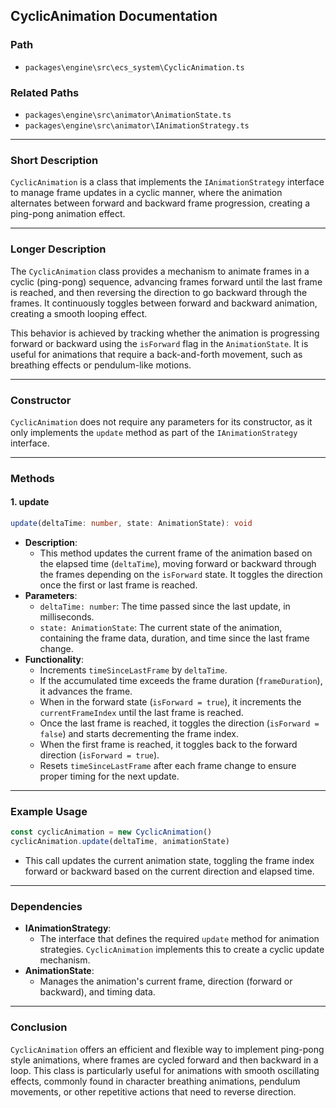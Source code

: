 ## CyclicAnimation Documentation

### Path

- `packages\engine\src\ecs_system\CyclicAnimation.ts`

### Related Paths

- `packages\engine\src\animator\AnimationState.ts`
- `packages\engine\src\animator\IAnimationStrategy.ts`

---

### Short Description

`CyclicAnimation` is a class that implements the `IAnimationStrategy` interface to manage frame updates in a cyclic manner, where the animation alternates between forward and backward frame progression, creating a ping-pong animation effect.

---

### Longer Description

The `CyclicAnimation` class provides a mechanism to animate frames in a cyclic (ping-pong) sequence, advancing frames forward until the last frame is reached, and then reversing the direction to go backward through the frames. It continuously toggles between forward and backward animation, creating a smooth looping effect.

This behavior is achieved by tracking whether the animation is progressing forward or backward using the `isForward` flag in the `AnimationState`. It is useful for animations that require a back-and-forth movement, such as breathing effects or pendulum-like motions.

---

### Constructor

`CyclicAnimation` does not require any parameters for its constructor, as it only implements the `update` method as part of the `IAnimationStrategy` interface.

---

### Methods

#### 1. **update**

```typescript
update(deltaTime: number, state: AnimationState): void
```

- **Description**:
  - This method updates the current frame of the animation based on the elapsed time (`deltaTime`), moving forward or backward through the frames depending on the `isForward` state. It toggles the direction once the first or last frame is reached.
- **Parameters**:
  - `deltaTime: number`: The time passed since the last update, in milliseconds.
  - `state: AnimationState`: The current state of the animation, containing the frame data, duration, and time since the last frame change.
- **Functionality**:
  - Increments `timeSinceLastFrame` by `deltaTime`.
  - If the accumulated time exceeds the frame duration (`frameDuration`), it advances the frame.
  - When in the forward state (`isForward = true`), it increments the `currentFrameIndex` until the last frame is reached.
  - Once the last frame is reached, it toggles the direction (`isForward = false`) and starts decrementing the frame index.
  - When the first frame is reached, it toggles back to the forward direction (`isForward = true`).
  - Resets `timeSinceLastFrame` after each frame change to ensure proper timing for the next update.

---

### Example Usage

```typescript
const cyclicAnimation = new CyclicAnimation()
cyclicAnimation.update(deltaTime, animationState)
```

- This call updates the current animation state, toggling the frame index forward or backward based on the current direction and elapsed time.

---

### Dependencies

- **IAnimationStrategy**:
  - The interface that defines the required `update` method for animation strategies. `CyclicAnimation` implements this to create a cyclic update mechanism.
- **AnimationState**:
  - Manages the animation's current frame, direction (forward or backward), and timing data.

---

### Conclusion

`CyclicAnimation` offers an efficient and flexible way to implement ping-pong style animations, where frames are cycled forward and then backward in a loop. This class is particularly useful for animations with smooth oscillating effects, commonly found in character breathing animations, pendulum movements, or other repetitive actions that need to reverse direction.